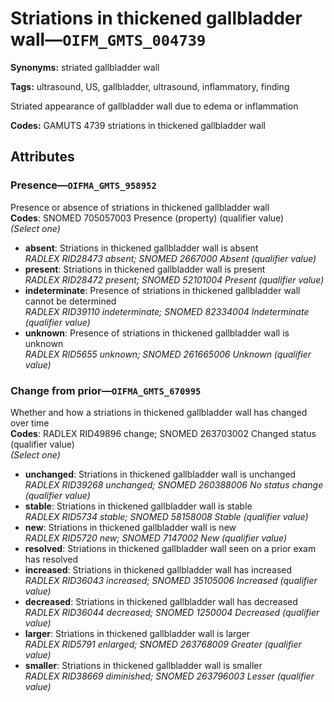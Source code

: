 # Striations in thickened gallbladder wall—`OIFM_GMTS_004739`

**Synonyms:** striated gallbladder wall

**Tags:** ultrasound, US, gallbladder, ultrasound, inflammatory, finding

Striated appearance of gallbladder wall due to edema or inflammation

**Codes:** GAMUTS 4739 striations in thickened gallbladder wall

## Attributes

### Presence—`OIFMA_GMTS_958952`

Presence or absence of striations in thickened gallbladder wall  
**Codes**: SNOMED 705057003 Presence (property) (qualifier value)  
*(Select one)*

- **absent**: Striations in thickened gallbladder wall is absent  
_RADLEX RID28473 absent; SNOMED 2667000 Absent (qualifier value)_
- **present**: Striations in thickened gallbladder wall is present  
_RADLEX RID28472 present; SNOMED 52101004 Present (qualifier value)_
- **indeterminate**: Presence of striations in thickened gallbladder wall cannot be determined  
_RADLEX RID39110 indeterminate; SNOMED 82334004 Indeterminate (qualifier value)_
- **unknown**: Presence of striations in thickened gallbladder wall is unknown  
_RADLEX RID5655 unknown; SNOMED 261665006 Unknown (qualifier value)_

### Change from prior—`OIFMA_GMTS_670995`

Whether and how a striations in thickened gallbladder wall has changed over time  
**Codes**: RADLEX RID49896 change; SNOMED 263703002 Changed status (qualifier value)  
*(Select one)*

- **unchanged**: Striations in thickened gallbladder wall is unchanged  
_RADLEX RID39268 unchanged; SNOMED 260388006 No status change (qualifier value)_
- **stable**: Striations in thickened gallbladder wall is stable  
_RADLEX RID5734 stable; SNOMED 58158008 Stable (qualifier value)_
- **new**: Striations in thickened gallbladder wall is new  
_RADLEX RID5720 new; SNOMED 7147002 New (qualifier value)_
- **resolved**: Striations in thickened gallbladder wall seen on a prior exam has resolved  
- **increased**: Striations in thickened gallbladder wall has increased  
_RADLEX RID36043 increased; SNOMED 35105006 Increased (qualifier value)_
- **decreased**: Striations in thickened gallbladder wall has decreased  
_RADLEX RID36044 decreased; SNOMED 1250004 Decreased (qualifier value)_
- **larger**: Striations in thickened gallbladder wall is larger  
_RADLEX RID5791 enlarged; SNOMED 263768009 Greater (qualifier value)_
- **smaller**: Striations in thickened gallbladder wall is smaller  
_RADLEX RID38669 diminished; SNOMED 263796003 Lesser (qualifier value)_